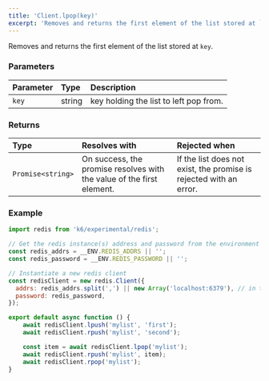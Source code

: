 ```yaml
---
title: 'Client.lpop(key)'
excerpt: 'Removes and returns the first element of the list stored at `key`.'
---
```


Removes and returns the first element of the list stored at `key`.

### Parameters

| Parameter | Type   | Description                            |
| :-------- | :----- | :------------------------------------- |
| `key`     | string | key holding the list to left pop from. |


### Returns

| Type              | Resolves with                                                         | Rejected when                                                      |
| :---------------- | :-------------------------------------------------------------------- | :----------------------------------------------------------------- |
| `Promise<string>` | On success, the promise resolves with the value of the first element. | If the list does not exist, the promise is rejected with an error. |

### Example

<CodeGroup labels={[]}>

```javascript
import redis from 'k6/experimental/redis';

// Get the redis instance(s) address and password from the environment
const redis_addrs = __ENV.REDIS_ADDRS || '';
const redis_password = __ENV.REDIS_PASSWORD || '';

// Instantiate a new redis client
const redisClient = new redis.Client({
  addrs: redis_addrs.split(',') || new Array('localhost:6379'), // in the form of 'host:port', separated by commas
  password: redis_password,
});

export default async function () {
    await redisClient.lpush('mylist', 'first');
    await redisClient.rpush('mylist', 'second');

    const item = await redisClient.lpop('mylist');
    await redisClient.rpush('mylist', item);
    await redisClient.rpop('mylist');
}
```

</CodeGroup>